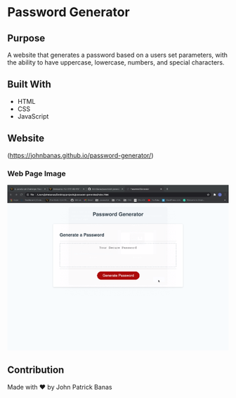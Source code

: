 # Password Generator

## Purpose
A website that generates a password based on a users set parameters, with the ability to have uppercase, lowercase, numbers, and special characters.

## Built With
* HTML
* CSS
* JavaScript

## Website

(https://johnbanas.github.io/password-generator/)

### Web Page Image
![Password Generator static page](./assets/images/password-website-image.png)

## Contribution
Made with :heart: by John Patrick Banas

